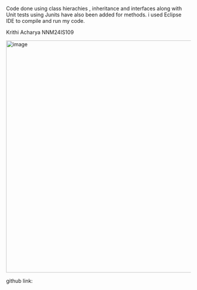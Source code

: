 Code done using class hierachies , inheritance and interfaces along with Unit tests using Junits have also been added for methods.
i used Eclipse IDE to compile and run my code.

Krithi Acharya
NNM24IS109

<img width="1448" height="634" alt="image" src="https://github.com/user-attachments/assets/b0757327-060c-47f0-a2cc-c1fd04b72b43" />



github link:
